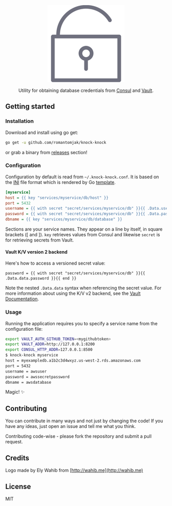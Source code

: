 <p align="center">
    <img src="logo.svg" alt="knock-knock" title="knock-knock" />
</p>

<p align="center">Utility for obtaining database credentials from <a href="https://github.com/hashicorp/consul">Consul</a> and <a href="https://github.com/hashicorp/vault">Vault</a>.</p>

## Getting started

### Installation

Download and install using go get:

```sh
go get -u github.com/romantomjak/knock-knock
```

or grab a binary from [releases](https://github.com/romantomjak/knock-knock/releases/latest) section!

### Configuration

Configuration by default is read from `~/.knock-knock.conf`. It is based on the [INI](https://en.wikipedia.org/wiki/INI_file) file format which is rendered by Go [template](https://golang.org/pkg/html/template/).

```ini
[myservice]
host = {{ key "services/myservice/db/host" }}
port = 5432
username = {{ with secret "secret/services/myservice/db" }}{{ .Data.username }}{{ end }}
password = {{ with secret "secret/services/myservice/db" }}{{ .Data.password }}{{ end }}
dbname = {{ key "services/myservice/db/database" }}
```

Sections are your service names. They appear on a line by itself, in square
brackets ([ and ]). `key` retrieves values from Consul and likewise `secret`
is for retrieving secrets from Vault.

#### Vault K/V version 2 backend

Here's how to access a versioned secret value:

```hcl
password = {{ with secret "secret/services/myservice/db" }}{{ .Data.data.password }}{{ end }}
```

Note the nested `.Data.data` syntax when referencing the secret value. For more
information about using the K/V v2 backend, see the [Vault Documentation](https://www.vaultproject.io/docs/secrets/kv/kv-v2/).

### Usage

Running the application requires you to specify a service name from the
configuration file:

```sh
export VAULT_AUTH_GITHUB_TOKEN=<mygithubtoken>
export VAULT_ADDR=http://127.0.0.1:8200
export CONSUL_HTTP_ADDR=127.0.0.1:8500
$ knock-knock myservice
host = myexampledb.a1b2c3d4wxyz.us-west-2.rds.amazonaws.com
port = 5432
username = awsuser
password = awssecretpassword
dbname = awsdatabase
```

Magic! :sparkles:

## Contributing

You can contribute in many ways and not just by changing the code! If you have
any ideas, just open an issue and tell me what you think.

Contributing code-wise - please fork the repository and submit a pull request.

## Credits

Logo made by Ely Wahib from [http://wahib.me](http://wahib.me)

## License

MIT
